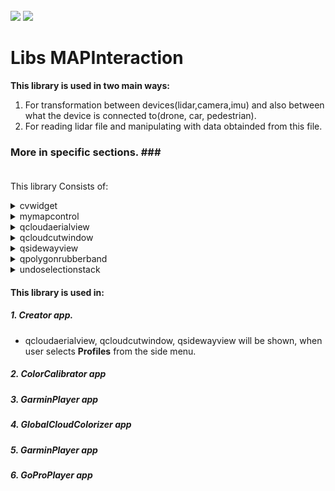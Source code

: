 <!-- PROJECT LOGO -->
<br />
<div align="left">
<img src="https://github.com/dekdekan/lidaretto-desktop/blob/completeRefactor_change_cuts/README_images/logo_black.svg#gh-light-mode-only">
<img src="https://github.com/dekdekan/lidaretto-desktop/blob/completeRefactor_change_cuts/README_images/logo_white.svg#gh-dark-mode-only">
</div>
  <h1 align="left">Libs MAPInteraction</h1>

**This library is used in two main ways:**
1. For transformation between devices(lidar,camera,imu) and also between  what the device is connected to(drone, car, pedestrian).
2. For reading lidar file and manipulating with data obtainded from this file.<br />
### More in specific sections. ### <br /><br />
This library Consists of:

<!-- //////////////////////////////////////////////////////////////////////////////////////////////////////////////////////////////////////////////////////// -->

<details><summary>cvwidget</summary>
<p>

## cvwidget is widget class where defined image is rendered.
There is included QT class QOpenGLWidget: <a href="https://doc.qt.io/qt-6/qopenglwidget.html">Show documentation</a>, thanks to which we can display OpenGL graphics.
  
### Getting Started
1. When you want to use this widget somewhere, first of all you have to add widget promoted to class **CQtOpenCVViewerGl** to .ui file.
  
2. Then you just call only function **showImage** on this widget, and defined image in widget will be rendered, also on resizing.</br>
If image shows properly this function **returns true**, else **returns false**. Function **showImage**:
```js
bool showImage(const cv::Mat& image)
```
3. If you want to get position on image, where user clicked, call **getImageClickPos** on widget:

    - `widgetpos` - position of widget from global
 ```js
QPoint getImageClickPos(QPoint widgetpos)
``` 
4. If you want to get position of point, which should be at the same position on image, also when widget is resized, call **getImagePosToWidgetPos** on widget: :
 ```js
QPoint getImagePosToWidgetPos(QPoint imagepos)
```
  
---  
  
</p>
</details>



<!-- //////////////////////////////////////////////////////////////////////////////////////////////////////////////////////////////////////////////////////// -->

<details><summary>mymapcontrol</summary>
<p>
  
## mymapcontrol is used to interact with the map. This class is part of an open-source cross-platform map widget QMapControl. 
  - QMapControl Contact e-mail: kaiwinter@gmx.de
  - QMapControl github: https://github.com/kaiwinter/QMapControl
  - Changes were made by Martin Dekan for the purpose of trajectory selection</br>
  
 QMapControl is implemented in external libs of lidaretto project.


### Getting Started
<details><summary>&emsp;&emsp; Needed steps to show map </summary>  <!--////////////////////////////////////////////////////////////////////// --></br>

1. To display the map and control it, first of all you have to add some container with QFrame class to .ui file.
2. Then promote this QFrame to class **MyMapControl**.
3. Add this <a href="https://github.com/dekdekan/lidaretto-desktop/blob/completeRefactor_change_cuts/README_images/Includes_for_mymapcontrol.txt">Includes</a> to .pro file of app.
4. Include to header file of application:
    - `#include "mymapcontrol.h"`
    - `#include <osmmapadapter.h>`
    - `#include <maplayer.h>`
    - `#include "common.h"`

5. You need to create new map adapter(example is for OpenStreetMap):
    
    - `MapAdapter* mapadapter;`
```js
mapadapter = new OSMMapAdapter();
```
6. Create new layer with map adapter created in previous step:
    
    - `Layer* mainlayer;`
```js
mainlayer = new MapLayer("OpenStreetMap-Layer", mapadapter);
```
7. Call **__init()** on map QFrame (created in 1. and 2. step) to initialize all needed values:
```js
 void __init()
```
8. To add layer created in step 6(or another layer) to layers of map, call **addLayer** on map QFrame:
```js
void addLayer(Layer* layer)
```
</details>

<details><summary>&emsp;&emsp; Methods for manipulation with map position, size</summary> <!--/////////////////////////////////////////////// --></br>
  
1. To set the middle of the map to the given coordinate, call **setView** on map QFrame:
```js
void setView(const QPointF& coordinate)
```
2. To Keep the center of the map on the Geometry, even when it moves, call **followGeometry** on map QFrame:
```js
void followGeometry ( const Geometry* geometry )
```
3. If the view is set to follow a Geometry this method stops the trace:
```js
void stopFollowing ( const Geometry* geometry )
```
4. To move smoothly the center of the view to the given Coordinate, call **moveTo** on map QFrame:

```js
void moveTo ( QPointF coordinate )
```
5. To get the coordinate of the center of the map, call **currentCoordinate** on map QFrame:
```js
QPointF	currentCoordinate()
```
6. To scroll the view to the left, call **scrollLeft** on map QFrame:
```js
void scrollLeft ( int pixel)
```
7. To scroll the view to the right, call **scrollRight** on map QFrame:
```js
void scrollRight ( int pixel)
```
8. To scroll the view up, call **scrollUp** on map QFrame:
```js
void scrollUp ( int pixel)
```
9. To scroll the view down, call **scrollDown** on map QFrame:
```js
void scrollDown ( int pixel)
```
10. To scroll the view by the given point, call **scroll** on map QFrame:
```js
void scroll ( const QPoint scroll )
```

11. To resize the map to the given size, call **resize** on map QFrame:
```js
void resize(const QSize newSize)
```
</details>


<details><summary>&emsp;&emsp; 
Methods for displaying add-ons on the map </summary> <!--/////////////////////////////////////////////////////////////////////// --></br>
1. To set another cursor, call **setCursorFromList** with "true" in input on map QFrame: 

| name of cursor                  | image of cursor                                                       |   
| :-------------                  | :-------------                                                        |
| default_hand_open               | <p align="center"><img src="https://github.com/dekdekan/lidaretto-desktop/blob/completeRefactor_change_cuts/README_images/cursor/default_hand_open.png"></p>                | 
| default_hand_closed             | <p align="center"><img src="https://github.com/dekdekan/lidaretto-desktop/blob/completeRefactor_change_cuts/README_images/cursor/default_hand_closed.png"></p>              | 
| circle_selecting_hand_open      | <p align="center"><img src="https://github.com/dekdekan/lidaretto-desktop/blob/completeRefactor_change_cuts/README_images/cursor/selecting_hand_open.png"></p>              | 
| circle_selecting_hand_closed    | <p align="center"><img src="https://github.com/dekdekan/lidaretto-desktop/blob/completeRefactor_change_cuts/README_images/cursor/selecting_hand_closed.png"></p>            | 
| circle_selecting_notSelecting   | <p align="center"><img src="https://github.com/dekdekan/lidaretto-desktop/blob/completeRefactor_change_cuts/README_images/cursor/selecting_noselect.png"></p>               |  
| circle_selecting_selecting      | <p align="center"><img src="https://github.com/dekdekan/lidaretto-desktop/blob/completeRefactor_change_cuts/README_images/cursor/selecting.png"></p>                        | 
| circle_selecting_polygon        | <p align="center"><img src="https://github.com/dekdekan/lidaretto-desktop/blob/completeRefactor_change_cuts/README_images/cursor/polygonSelecting.png"></p>                 | 
| circle_selecting_rectangle      | <p align="center"><img src="https://github.com/dekdekan/lidaretto-desktop/blob/completeRefactor_change_cuts/README_images/cursor/rectangleSelect.png"></p>                  | 
| circle_selecting_time           | <p align="center"><img src="https://github.com/dekdekan/lidaretto-desktop/blob/completeRefactor_change_cuts/README_images/cursor/timeSelection.png"></p>                    | 
| circle_deselecting_hand_open    | <p align="center"><img src="https://github.com/dekdekan/lidaretto-desktop/blob/completeRefactor_change_cuts/README_images/cursor/deselecting_hand_open.png"></p>            | 
| circle_deselecting_hand_closed  | <p align="center"><img src="https://github.com/dekdekan/lidaretto-desktop/blob/completeRefactor_change_cuts/README_images/cursor/deselecting_hand_closed.png"></p>          | 
| circle_deselecting_notSelecting | <p align="center"><img src="https://github.com/dekdekan/lidaretto-desktop/blob/completeRefactor_change_cuts/README_images/cursor/deselecting_noselect.png"></p>             | 
| circle_deselecting_selecting    | <p align="center"><img src="https://github.com/dekdekan/lidaretto-desktop/blob/completeRefactor_change_cuts/README_images/cursor/deselecting.png"></p>                      | 
| circle_deselecting_rectangle    | <p align="center"><img src="https://github.com/dekdekan/lidaretto-desktop/blob/completeRefactor_change_cuts/README_images/cursor/rectangleDeSelect.png"></p>                | 
| adding_splitpoint_hand_open     | <p align="center"><img src="https://github.com/dekdekan/lidaretto-desktop/blob/completeRefactor_change_cuts/README_images/cursor/splitpoint_hand_open.png"></p>             | 
| adding_splitpoint_hand_closed   | <p align="center"><img src="https://github.com/dekdekan/lidaretto-desktop/blob/completeRefactor_change_cuts/README_images/cursor/splitpoint_hand_closed.png"></p>           | 
| adding_splitpoint_adding        | <p align="center"><img src="https://github.com/dekdekan/lidaretto-desktop/blob/completeRefactor_change_cuts/README_images/cursor/SplitPoint.png"></p>                       | 
| info_point_select               | <p align="center"><img src="https://github.com/dekdekan/lidaretto-desktop/blob/completeRefactor_change_cuts/README_images/cursor/basic.png"></p>                            |

```js
void setCursorFromList(int index)
```

2. To display the scale within the widget, call **showScale** with "true" in input on map QFrame: 
```js
void showScale ( bool visible )
```
3. To display crosshairs, call **showCrosshairs** with "true" in input on map QFrame:
```js
void showCrosshairs ( bool visible )
```
4. To display information about trajectory point defined by index, call **setInfo** on map QFrame: <br />
Information is also displayed when mouse mode is set to "PointInfoSelection" and user clickes somewhere on trajectory.

    - `info` - index of point whose information should be displayed

```js
void setInfo(int info)
```

  
</details>  



<details><summary>&emsp;&emsp; Methods of selecting trajectory points </summary> <!--/////////////////////////////////////////////////////////////////////// --></br>
Points of trajectory can be in 4 different states:

| state number  | state                          |
| :-------------| :-------------                 | 
| 0             | not selected                   |
| 1             | during selection(prepared)     |
| 2             | selected                       |
| 3             | split point                    |

1. To set type of mouse mode and type of selection, call **setMouseMode** on map QFrame: 

| enum MouseMode      | enum MouseMode-Description                          |      | enum SelectionType  |
| :-------------      | :-------------                                      |------| :-------------      | 
| Panning             | The map can be moved                                |      | CircleSelection     | 
| Dragging            | Selection rectangular area can be drawn in the map  |      | PolygonSelection    |
| None                | Mouse move events have no efect to the map          |      | RectangleSelection  |
| Selecting           | Selecting a trajectory                              |      | TimeSelection       | 
| Deselecting         | Deselecting a trajectory                            |      | AreaSelection       | 
| InsertSplitPoint    | Inserting split point                               |      | CircleDeselection   |
| PointInfoSelection  | Painting info about selected point on trajectory    |      | RectangleDeselection|
| LineForCut_Selecting| It is used to select point for cutting line         |      | TimeDeselection     |


```js
void setMouseMode(MouseMode mousemode,SelectionType selectiontype )
```


2. To select all points among defined points(to change state to "selected"), call **selectInTrajectory** on map QFrame: 

    - `start` - index of start point
    - `goal` - index of end point

```js
void selectInTrajectory(int fromPoint,int toPoint)
```
3. To deselect all points among defined points(to change state to "not selected"), call **deselectInTrajectory** on map QFrame: 

    - `start` - index of start point
    - `goal` - index of end point

```js
void deselectInTrajectory(int fromPoint,int toPoint)
```
4.  To select or deselect all points among defined points, based on mouse mode, call **doWithTrajectoryBetweenPoints** on map QFrame: 
    - `when mouse mode is Selecting ` - selectInTrajectory is called
    - `when mouse mode is Deselecting` - deselectInTrajectory is called
```js
void MyMapControl::doWithTrajectoryBetweenPoints(int lastIndex,int newindex)
```

5. To select all prepared points(to change points states from "during selection" to "selected"), call **SelectPreparedPoints** on map QFrame: 
```js
void SelectPreparedPoints()
```
6. To deselect all prepared points(to change points states from "during selection" to "not selected"), call **DeselectPreparedPoints** on map QFrame: 
```js
void DeselectPreparedPoints()
```

7. To select all trajectory points(to change points states to "selected"), call **selectWholeTrajectory** on map QFrame: 
```js
void selectWholeTrajectory()
```
8. To deselect all trajectory points(to change points states to "not selected"), call **deselectWholeTrajectory** on map QFrame: 
```js
void deselectWholeTrajectory()
```
 
</details>  

<details><summary>&emsp;&emsp; Methods for checking whether the points are in the defined area</summary> <!--/////////////////////////////////////////////////////////////////////// --></br>

1. To find points that are in the selection rectangle and changes their state from 0-"not selected" to 1-"during selection" state, call **checkColisionWithRectangle** on map QFrame: 

```js
void checkColisionWithRectangle()
```

2. To points that are in the deselection rectangle and changes their state from 2-"selected" to 1-"during selection" state, call **checkDeColisionWithRectangle** on map QFrame: 

```js
void checkDeColisionWithRectangle()
```

3. To find points that are in the selection polygon and changes their state from 0-"not selected" to 1-"during selection" state, call **checkColisionWithPolygon** on map QFrame: 

```js
void checkColisionWithPolygon()
```
4. To find out if some trajectory point is in defined circle and get its index, call **checkColisionWithCircle** on map QFrame: 

    - `center` - center of area
    - `radius` - radius of area
    - `previousIndexOfInterest` 
 
| previousIndexOfInterest condition        | Description                                                                  |   
| :-------------                           | :-------------                                                               |
| When (previousIndexOfInterest is -1      | checks if some trajectory point is in defined area and returns its index     | 
| When (previousIndexOfInterest is not -1) | checks if some trajectory point is in defined area and whether is close to the previous one point (at previousIndexOfInterest) and returns its index                                                                            | 
| In both cases, when no point was finded  | returns -1                                                                   | 

```js
int MyMapControl::checkColisionWithCircle(QPoint center,double radius,int previousIndexOfInterest)
```

5. To find out if some split point is in defined area and get its index, call **checkSplitpointAroundPoint** on map QFrame: 
```js
int MyMapControl::checkSplitpointAroundPoint(int indexintraj,int areaofinterest)
```
6. To find out if some RTK point is in defined area and get its index, call **checkColisionWithRtkPoint** on map QFrame:

    - `center` - center of area
    - `radius` - radius of area
```js
int MyMapControl::checkColisionWithRtkPoint(QPoint center,double radius)
```

7. To find points that are not "selected" among the defined indexes and change their state to "during selection", call **CheckPointsBetweenPoints** on map QFrame: 

    - `start` - index of start point
    - `goal` - index of end point
    
```js
void MyMapControl::CheckPointsBetweenPoints(int start, int goal)
```

</details>  



<details><summary>&emsp;&emsp; Methods for manipulation with map layers </summary> <br/> <!--/////////////////////////////////////////////////////////////////////// --> 
  
If multiple layers are added, they are painted in the added order. <br/>

  
1. To add new layer, call **addLayer** on map QFrame: 
```js
void addLayer ( Layer* layer )
```
2. To remove layer, call **removeLayer** on map QFrame: 
```js
void removeLayer ( Layer* layer )
```
3. To get layer by given name, call **layer** on map QFrame: 
```js
Layer* layer ( const QString& layername )
```
4. To get names of all layers, call **layers** on map QFrame: 
```js
QList<QString> layers()
```
5. To get number of layers, call **numberOfLayers** on map QFrame: 
```js
int numberOfLayers()
```
6. To update view, call **updateView** on map QFrame: 
```js
void updateView()
``` 

  
</details>  

<details><summary>&emsp;&emsp; Methods for manipulation with zoom </summary> <!--/////////////////////////////////////////////////////////////////////// --></br>

1. To set zoom limit, call **setImageZoomLimit** on map QFrame: 
```js
void setImageZoomLimit(int newLimit)
```
2. To get zoom limit, call **getImageZoomLimit** on map QFrame: 
```js
int getImageZoomLimit()
```
3. To set current zoom, call **setZoom** on map QFrame: 
```js
void setZoom ( int zoomlevel )
```
4. To zoom in one step, call **zoomIn** on map QFrame: 
```js
void zoomIn()
```
5. To zoom out in one step, call **zoomOut** on map QFrame: 
```js
void zoomOut()
```
6. To enable or disable mouse wheel events(zooming), call **enableMouseWheelEvents** on map QFrame: 
```js
void enableMouseWheelEvents( bool enabled )
```
7. To get if mouse wheel events(zooming) is enabled/disabled, call **mouseWheelEventsEnabled** on map QFrame: 
```js
bool mouseWheelEventsEnabled()
``` 
8. To set the center of the view to the center point of the trajectory and also set the zoom to maximum to display the entire trajectory, call **setCenterAndMaxZoomForProject** on map QFrame: 
```js
void setCenterAndMaxZoomForProject()
```
  
</details>  


---

</p>
</details>

<!-- //////////////////////////////////////////////////////////////////////////////////////////////////////////////////////////////////////////////////////// -->

<details><summary>qcloudaerialview</summary>
<p>

## Is frame class which projects cloud points into one coordination plane. Specifically to the plane XY(aerial).</br>
This class also takes care of the interaction during measurement(in this frame) or selection cutting line(emits to each projection frame except ZX-side way).
  
### Getting Started
1. When you want to use this view somewhere, first of all you have to add frame promoted to class **QCloudAerialView** to .ui file.

2. To show this view with painted cloud points, call **addAndShowCloud** on this frame:
  
    - `inputcloud` - the entire cloud that generated the backend for display
    - `llp1` - right centered point of cut(on right side of trajectory)
    - `llc1` - centered point of cut, defined by user
    - `llp2` - left centered point of cut(on left side of trajectory)
    - `cutwidth` - distance from cut
    - `newusedZones` - zones which are used

```js
void QCloudAerialView::addAndShowCloud(cloudViz inputcloud,pcl::PointXYZRGB llp1,pcl::PointXYZRGB llc1,pcl::PointXYZRGB llp2,double cutwidth,std::map<int, bool> newusedZones)
```

3. If you want to set colorization pallete, call **setColorizationPallete** on this frame:</br>
  types of palletes</br>
                    - `QCloudAerialView::intenzity`</br>
                    - `QCloudAerialView::zone`</br>
                    - `QCloudAerialView::elevation`
```js
void setColorizationPallete(ColorPalette palette)
```

4. If you want to set mouse mode, call **setMouseMode** on this frame:</br>
  types of mouse mode</br>
                    - `Dragging`- To move with the content in the frame</br>
                    - `Measuring`- To enable measuring in this frame</br>
                    - `sideWayPicker`- to select cutting line
```js
void setMouseMode(MouseMode newmode)
```

5. To get mouse mode, call **getMouseMode** on this frame:</br>
```js
MouseMode getMouseMode()
```

6. To set parameters and enable cutting line painting, call **setSidewayCutParams** on this frame:
  
    - `cx` - X position of center
    - `cy` - Y position of center
    - `rx` - direction vector
    - `ry` - direction vector


```js
void setSidewayCutParams(double cx,double cy,double rx,double ry)
```

7. To hide cutting line, call on this frame function:
```js
void hideSidewayCut()
```

8. To set visual parameters of this frame, call **setVisualParams** on this frame:
  
    - `PiZoom` - actual zoom in frame
    - `PiXoff` - X position of image center(recalculates when user moves or zooms in/out)
    - `PiYoff` - Y position of image center(recalculates when user moves or zooms in/out)

```js
void setVisualParams(double PiZoom,double PiXoff,double PiYoff)
```

9. To get visual parameters of this frame, call **getVisualParams** on this frame:
  
    - `PiZoom` - actual zoom in frame
    - `PiXoff` - X position of image center(recalculates when user moves or zooms in/out)
    - `PiYoff` - Y position of image center(recalculates when user moves or zooms in/out)

```js
void getVisualParams(double &PiZoom,double &PiXoff,double &PiYoff)
```

10. To set RTKPoints, call **setRtkPoints** on this frame:
-
    - `newPoints` - new RTK points
    - `lc1` - centered point of cut, defined by user
    - `lp1` - right centered point of cut(on right side of trajectory)
    - `lp2` - left centered point of cut(on left side of trajectory)
    - `widthd` - distance from cut
    - 
```js
void setRtkPoints( std::shared_ptr<std::vector<RtkPoint>> newPoints, pcl::PointXYZRGB lc1, pcl::PointXYZRGB lp1, pcl::PointXYZRGB lp2, double widthd)
```

- Or only:
  
    - `newPoints` - new RTK points
    - `widthd` - distance from cut
```js
void setRtkPoints( std::shared_ptr<std::vector<RtkPoint>> newPoints,double widthd)
```

11. To set used zones, call **setUsedZones** on this frame:

```js
void setUsedZones(std::map<int, bool> newusedZones)
```

---

</p>
</details>
  
<!-- //////////////////////////////////////////////////////////////////////////////////////////////////////////////////////////////////////////////////////// -->
  
<details><summary>qcloudcutwindow</summary>
<p>

## Is frame class which projects cloud points into one coordination plane. Specifically to plane ZX(cloud cut).</br>
This class also takes care of the interaction during measurement(in this frame) or selection cutting line(emits to each projection frame except ZX-side way).
  
### Getting Started
1. When you want to use this view somewhere, first of all you have to add frame promoted to class **qcloudcutwindow** to .ui file.

2. To show this view with painted cloud points, call **addAndShowCut** on this frame:
  
    - `inputcloud` - the entire cloud that generated the backend for display
    - `llp1` - right centered point of cut(on right side of trajectory)
    - `llc1` - centered point of cut, defined by user
    - `llp2` - left centered point of cut(on left side of trajectory)
    - `cutwidth` - distance from cut
    - `newusedZones` - zones which are used

```js
void addAndShowCut(cloudViz inputcloud,pcl::PointXYZRGB lp1,pcl::PointXYZRGB lc1,pcl::PointXYZRGB lp2,double cutwidth,std::map<int, bool> newusedZones);
```

3. To set parameters and enable cutting line painting, call **setSidewayCutParams** on this frame:
  
    - `cx` - X position of center
    - `cy` - Y position of center

```js
void setSidewayCutParams(double cx,double cy)
```

4. To get distance of two points, selected by user in Measuring mode, call **getDists** on this frame:
  
    - `x` - distance in x axis
    - `y` - distance in y axis

```js
void getDists(double &x,double &y )
```
All this methods are same like in qcloudaerialview: 
  - setColorizationPallete
  - setMouseMode
  - getMouseMode
  - setVisualParams
  - getVisualParams
  - setRtkPoints
  - setUsedZones

---

</p>
</details>
  
<!-- //////////////////////////////////////////////////////////////////////////////////////////////////////////////////////////////////////////////////////// -->

<details><summary>qsidewayview</summary>
<p>

## Is frame class which projects cloud points into one coordination plane. Specifically to plane ZX(side way).</br>
This class also takes care of the interaction during measurement(in this frame).
  
### Getting Started
1. When you want to use this view somewhere, first of all you have to add frame promoted to class **qcloudcutwindow** to .ui file.

2. To show this view with painted cloud points, call **addAndShowCut** on this frame:
  
    - `inputcloud` - the entire cloud that generated the backend for display
    - `llp1` - right centered point of cut(on right side of trajectory)
    - `llc1` - centered point of cut, defined by user
    - `llp2` - left centered point of cut(on left side of trajectory)
    - `cutwidth` - distance from cut
    - `newusedZones` - zones which are used

```js
void addAndShowCut(cloudViz inputcloud,pcl::PointXYZRGB lp1,pcl::PointXYZRGB lc1,pcl::PointXYZRGB lp2,double cutwidth,std::map<int, bool> newusedZones);
```

3. To clear cloud and measured distances from view, call **removeCloud** on this frame:
```js
void removeCloud()
```

4. To get distance of two points, selected by user in Measuring mode, call **getDists** on this frame:
  
    - `x` - distance in x axis
    - `y` - distance in y axis

```js
void getDists(double &x,double &y )
```
All this methods are same like in qcloudaerialview: 
  - setColorizationPallete
  - setMouseMode
  - getMouseMode
  - setVisualParams
  - getVisualParams
  - setRtkPoints
  - setUsedZones
  - hideSidewayCut

---

</p>
</details>

<!-- //////////////////////////////////////////////////////////////////////////////////////////////////////////////////////////////////////////////////////// -->

<details><summary>qpolygonrubberband</summary>
<p>

## qpolygonrubberband is class for painting polygon.

### Getting Started
1. To set polygon and draw it, call **setPolygon** on object of this class:
```js
void setPolygon(std::vector<QPoint> polygonPoints)
```
&emsp;&emsp;Or :
```js
void setPolygon(std::vector<QPoint> polygonPoints,QPoint lastPoint)
```
  
2. To change color of polygon  call **changeColor** on object of this class:
```js
void changeColor(QColor newcolor)
```
  
---  
  
</p>
</details>


<!-- //////////////////////////////////////////////////////////////////////////////////////////////////////////////////////////////////////////////////////// -->

<details><summary>undoselectionstack</summary>
<p>

## undoselectionstack is the class which holds history of selections, so you can go through this history.

### Getting Started
1. If you want to use this somewhere, first of all you have to call **createNewProject** on object of this class:
     - `projj` - reference for changing trajectory states 
```js
 void createNewProject(std::shared_ptr<std::vector<framesTrajectoryRelationsInfoStruct>> projj)
```  
  
2. Then call addNewSelection on object of this class, whenever something in the selection changes:
```js
void addNewSelection()
```

3. Then if you want to go through the history of selections, call **redo** to go to upcoming states or **undo** to go to previous states of trajectory:
```js
void redo()
```
```js
void undo()
```
  
---  
  
</p>
</details>
 
<!-- //////////////////////////////////////////////////////////////////////////////////////////////////////////////////////////////////////////////////////// -->


#### This library is used in:
##### 1. Creator app. 
-   qcloudaerialview, qcloudcutwindow, qsidewayview will be shown, when user selects **Profiles** from the side menu.
  
##### 2. ColorCalibrator app
##### 3. GarminPlayer app
##### 4. GlobalCloudColorizer app
##### 5. GarminPlayer app
##### 6. GoProPlayer app


